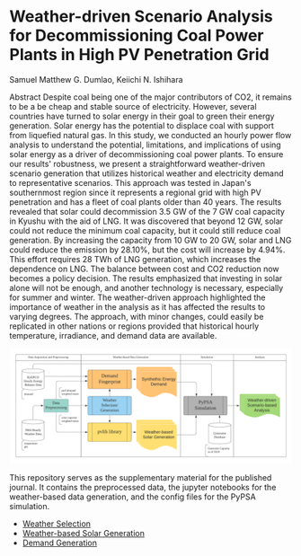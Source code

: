 # Weather-driven Scenario Analysis for Decommissioning Coal Power Plants in High PV Penetration Grid
Samuel Matthew G. Dumlao, Keiichi N. Ishihara

Abstract
Despite coal being one of the major contributors of CO2, it remains to be a be cheap and stable source of electricity. However, several countries have turned to solar energy in their goal to green their energy generation. Solar energy has the potential to displace coal with support from liquefied natural gas. In this study, we conducted an hourly power flow analysis to understand the potential, limitations, and implications of using solar energy as a driver of decommissioning coal power plants. To ensure our results' robustness, we present a straightforward weather-driven scenario generation that utilizes historical weather and electricity demand to representative scenarios. This approach was tested in Japan's southernmost region since it represents a regional grid with high PV penetration and has a fleet of coal plants older than 40 years. The results revealed that solar could decommission 3.5 GW of the 7 GW coal capacity in Kyushu with the aid of LNG. It was discovered that beyond 12 GW, solar could not reduce the minimum coal capacity, but it could still reduce coal generation. By increasing the capacity from 10 GW to 20 GW, solar and LNG could reduce the emission by 28.10\%, but the cost will increase by 4.94\%. This effort requires 28 TWh of LNG generation, which increases the dependence on LNG. The balance between cost and CO2 reduction now becomes a policy decision. The results emphasized that investing in solar alone will not be enough, and another technology is necessary, especially for summer and winter. The weather-driven approach highlighted the importance of weather in the analysis as it has affected the results to varying degrees. The approach, with minor changes, could easily be replicated in other nations or regions provided that historical hourly temperature, irradiance, and demand data are available.

![image](fig/weather_driven_approach.png)

This repository serves as the supplementary material for the published journal. It contains the preprocessed data, the jupyter notebooks for the weather-based data generation, and the config files for the PyPSA simulation. 

- [Weather Selection](https://nbviewer.jupyter.org/github/smdumlao/demandfingerprint/blob/main/papers/coaldecommissioning/s1_weather_selection.ipynb)
- [Weather-based Solar Generation](https://nbviewer.jupyter.org/github/smdumlao/demandfingerprint/blob/main/papers/coaldecommissioning/s2_weather_based_solar_generation.ipynb)
- [Demand Generation](https://nbviewer.jupyter.org/github/smdumlao/demandfingerprint/blob/main/papers/coaldecommissioning/s3_demand_generation.ipynb)

